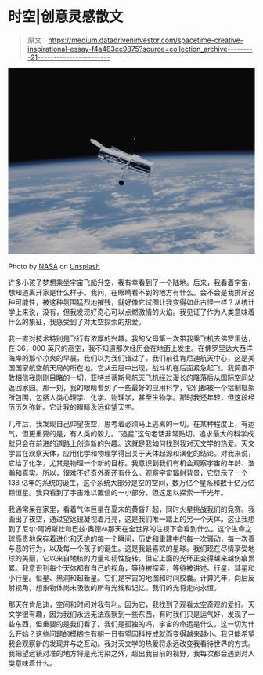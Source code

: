 # 时空|创意灵感散文

> 原文：<https://medium.datadriveninvestor.com/spacetime-creative-inspirational-essay-f4a483cc9875?source=collection_archive---------21----------------------->

![](img/355abc90b5efb8da937a51f07e0fb240.png)

Photo by [NASA](https://unsplash.com/@nasa?utm_source=medium&utm_medium=referral) on [Unsplash](https://unsplash.com?utm_source=medium&utm_medium=referral)

许多小孩子梦想乘坐宇宙飞船升空，我有幸看到了一个陆地。后来，我看着宇宙，想知道离开家是什么样子。我问，在眼睛看不到的地方有什么。会不会是我排斥这种可能性，被这种氛围猛烈地摧残，就好像它试图让我变得如此古怪一样？从统计学上来说，没有，但我发现好奇心可以点燃激情的火焰。我见证了作为人类意味着什么的象征，我感受到了对太空探索的热爱。

我一直对技术特别是飞行有浓厚的兴趣。我的父母第一次带我乘飞机去佛罗里达，在 36，000 英尺的高空，我不知道那次经历会在地面上发生。在佛罗里达大西洋海岸的那个凉爽的早晨，我们以为我们错过了。我们前往肯尼迪航天中心，这是美国国家航空航天局的所在地。它从云层中出现，战斗机在后面紧急起飞。我简直不敢相信我刚刚目睹的一切，亚特兰蒂斯号航天飞机经过漫长的降落后从国际空间站返回家园。那一刻，我的眼睛看到了一些最好的应用科学，它们都被一个铝制框架所包围，包括人类心理学、化学、物理学，甚至生物学。那时我还年轻，但这段经历历久弥新。它让我的眼睛永远仰望天空。

几年后，我发现自己仰望夜空，思考着必须马上逃离的一切。在某种程度上，有运气，但更重要的是，有人类的毅力。“追星”这句老话非常贴切。追求最大的科学成就只会在前进的道路上创造新的兴趣。这就是我如何找到我对天文学的热爱。天文学旨在观察天体，应用化学和物理学得出关于天体起源和演化的结论。对我来说，它给了化学，尤其是物理一个新的目标。我意识到我们有机会观察宇宙的年龄、浩瀚和真实。所以，很难不好奇外面还有什么。观察宇宙辐射背景，它显示了一个 138 亿年的系统的诞生，这个系统大部分是空的空间，数万亿个星系和数十亿万亿颗恒星。我只看到了宇宙难以置信的一小部分，但这足以探索一千光年。

我通常呆在家里，看着气体巨星在夏末的黄昏升起，同时火星挑战我们的竞赛。我画出了夜空，通过望远镜凝视着月亮，这是我们唯一踏上的另一个天体。这让我想到了尼尔·阿姆斯壮和巴兹·奥德林那天在全世界的注视下会看到什么。这个生命之球高贵地保存着进化和灭绝的每一个瞬间，历史和重建中的每一次骚动，每一次善与恶的行为，以及每一个孩子的诞生。这是我最喜欢的星球。我们现在尽情享受地球的美丽，它以来自地核的力量和韧性旋转，但它上面的光环正变得越来越伤痕累累。我意识到每个天体都有自己的视角，等待被探索，等待被讲述。行星、彗星和小行星。恒星、黑洞和超新星。它们是宇宙的地图和时间胶囊。计算光年，向后反射视角，想象物体尚未吸收的所有光线和记忆。我们的光将走向永恒。

那天在肯尼迪，空间和时间对我有利。因为它，我找到了观看太空奇观的爱好。天文学很有趣，因为我们永远无法观察到一些东西，有时我们只是运气好，发现了一些东西，但重要的是我们看了。我们是孤独的吗，宇宙的命运是什么，这一切为什么开始？这些问题的模糊性有朝一日有望因科技成就而变得越来越小。我只能希望我会观察新的发现并与之互动。我对天文学的热爱将永远改变我看待世界的方式。我把望远镜对准的地方将是光污染之外，超出我目前的视野，我每次都会遇到对人类意味着什么。